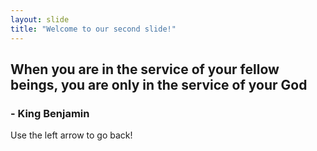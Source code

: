 ```yaml
---
layout: slide
title: "Welcome to our second slide!"
---
```

## When you are in the service of your fellow beings, you are only in the service of your God
### - King Benjamin
Use the left arrow to go back!
